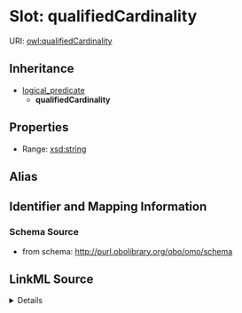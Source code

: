 # Slot: qualifiedCardinality

URI: [owl:qualifiedCardinality](http://www.w3.org/2002/07/owl#qualifiedCardinality)




## Inheritance

* [logical_predicate](logical_predicate.md)
    * **qualifiedCardinality**







## Properties

* Range: [xsd:string](http://www.w3.org/2001/XMLSchema#string)






## Alias




## Identifier and Mapping Information







### Schema Source


* from schema: http://purl.obolibrary.org/obo/omo/schema




## LinkML Source

<details>
```yaml
name: qualifiedCardinality
from_schema: http://purl.obolibrary.org/obo/omo/schema
rank: 1000
is_a: logical_predicate
slot_uri: owl:qualifiedCardinality
alias: qualifiedCardinality
range: string

```
</details>